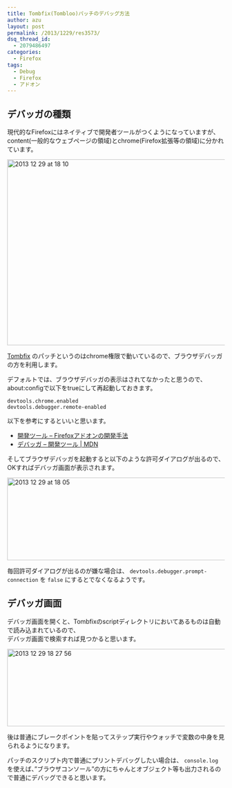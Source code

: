 ```yaml
---
title: Tombfix(Tombloo)パッチのデバッグ方法
author: azu
layout: post
permalink: /2013/1229/res3573/
dsq_thread_id:
  - 2079486497
categories:
  - Firefox
tags:
  - Debug
  - Firefox
  - アドオン
---
```

## デバッガの種類

現代的なFirefoxにはネイティブで開発者ツールがつくようになっていますが、content(一般的なウェブページの領域)とchrome(Firefox拡張等の領域)に分かれています。

<img src="http://wordpress.local/wp-content/uploads/2013/12/2013-12-29-at-18.10.png" alt="2013 12 29 at 18 10" title="2013-12-29 at 18.10.png" border="0" width="600" height="430" />

[Tombfix][1] のパッチというのはchrome権限で動いているので、ブラウザデバッガの方を利用します。

デフォルトでは、ブラウザデバッガの表示はされてなかったと思うので、about:configで以下をtrueにして再起動しておきます。

    devtools.chrome.enabled
    devtools.debugger.remote-enabled
    

以下を参考にするといいと思います。

*   [開発ツール &#8211; Firefoxアドオンの開発手法][2]
*   [デバッガ &#8211; 開発ツール | MDN][3]

そしてブラウザデバッガを起動すると以下のような許可ダイアログが出るので、OKすればデバッガ画面が表示されます。

<img src="http://wordpress.local/wp-content/uploads/2013/12/2013-12-29-at-18.05.png" alt="2013 12 29 at 18 05" title="2013-12-29 at 18.05.png" border="0" width="506" height="191" />

毎回許可ダイアログが出るのが嫌な場合は、 `devtools.debugger.prompt-connection` を `false` にするとでなくなるようです。

## デバッガ画面

デバッガ画面を開くと、Tombfixのscriptディレクトリにおいてあるものは自動で読み込まれているので、  
デバッガ画面で検索すれば見つかると思います。

<img src="http://wordpress.local/wp-content/uploads/2013/12/2013-12-29-18-27-56.jpg" alt="2013 12 29 18 27 56" title=" 2013-12-29 18-27-56.jpg" border="0" width="600" height="179" />

後は普通にブレークポイントを貼ってステップ実行やウォッチで変数の中身を見られるようになります。

パッチのスクリプト内で普通にプリントデバッグしたい場合は、 `console.log` を使えば、&#8221;ブラウザコンソール&#8221;の方にちゃんとオブジェクト等も出力されるので普通にデバッグできると思います。

 [1]: https://github.com/tombfix "Tombfix"
 [2]: http://www.crystal-creation.com/web-appli/technical-information/browser/firefox/add-on/develop/introduction/tool/ "開発ツール - Firefoxアドオンの開発手法"
 [3]: https://developer.mozilla.org/ja/docs/Tools/Debugger "デバッガ - 開発ツール | MDN"